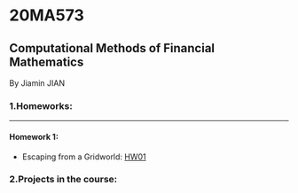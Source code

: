# 20MA573
## Computational Methods of Financial Mathematics

By Jiamin JIAN

### 1.Homeworks:
***
#### Homework 1:

- Escaping from a Gridworld: [HW01](https://github.com/JiaminJIAN/20MA573/blob/master/src/HW1.ipynb)

### 2.Projects in the course:
